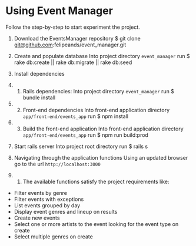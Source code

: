 # Using Event Manager

Follow the step-by-step to start experiment the project.

1. Download the EventsManager repository
$ git clone git@github.com:felipeands/event_manager.git

2. Create and populate database
Into project directory `event_manager` run
$ rake db:create || rake db:migrate || rake db:seed

3. Install dependencies

3. 1. Rails dependencies: 
Into project directory `event_manager` run
$ bundle install

3. 2. Front-end dependencies
Into front-end application directory `app/front-end/events_app` run
$ npm install

3. 3. Build the front-end application
Into front-end application directory `app/front-end/events_app` run
$ npm run build:prod

3. Start rails server
Into project root directory run
$ rails s

4. Navigating through the application functions
Using an updated browser go to the url `http://localhost:3000`

4. 1. The available functions satisfy the project requirements like:
- Filter events by genre
- Filter events with exceptions
- List events grouped by day
- Display event genres and lineup on results
- Create new events
- Select one or more artists to the event looking for the event type on create
- Select multiple genres on create

